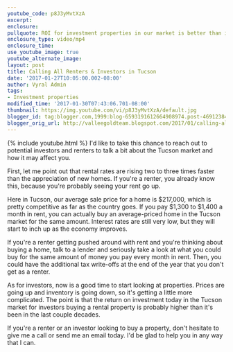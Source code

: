 ```yaml
---
youtube_code: p8J3yMvtXzA
excerpt:
enclosure:
pullquote: ROI for investment properties in our market is better than it has been for decades.
enclosure_type: video/mp4
enclosure_time:
use_youtube_image: true
youtube_alternate_image:
layout: post
title: Calling All Renters & Investors in Tucson
date: '2017-01-27T10:05:00.002-08:00'
author: Vyral Admin
tags:
- Investment properties
modified_time: '2017-01-30T07:43:06.701-08:00'
thumbnail: https://img.youtube.com/vi/p8J3yMvtXzA/default.jpg
blogger_id: tag:blogger.com,1999:blog-6593191612664908974.post-4691238483149869690
blogger_orig_url: http://valleegoldteam.blogspot.com/2017/01/calling-all-renters-investors-in-tucson.html
---
```

{% include youtube.html %}
I'd like to take this chance to reach out to potential investors and renters to talk a bit about the Tucson market and how it may affect you.

First, let me point out that rental rates are rising two to three times faster than the appreciation of new homes. If you're a renter, you already know this, because you're probably seeing your rent go up.

Here in Tucson, our average sale price for a home is $217,000, which is pretty competitive as far as the country goes. If you pay $1,300 to $1,400 a month in rent, you can actually buy an average-priced home in the Tucson market for the same amount. Interest rates are still very low, but they will start to inch up as the economy improves.

If you're a renter getting pushed around with rent and you're thinking about buying a home, talk to a lender and seriously take a look at what you could buy for the same amount of money you pay every month in rent. Then, you could have the additional tax write-offs at the end of the year that you don't get as a renter.

As for investors, now is a good time to start looking at properties. Prices are going up and inventory is going down, so it's getting a little more complicated. The point is that the return on investment today in the Tucson market for investors buying a rental property is probably higher than it's been in the last couple decades.

If you're a renter or an investor looking to buy a property, don't hesitate to give me a call or send me an email today. I'd be glad to help you in any way that I can.
